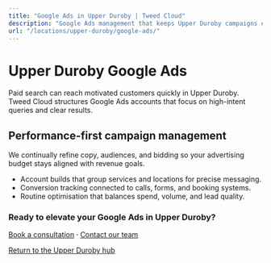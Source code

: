 ```yaml
---
title: "Google Ads in Upper Duroby | Tweed Cloud"
description: "Google Ads management that keeps Upper Duroby campaigns efficient and measurable."
url: "/locations/upper-duroby/google-ads/"
---
```


# Upper Duroby Google Ads

Paid search can reach motivated customers quickly in Upper Duroby. Tweed Cloud structures Google Ads accounts that focus on high-intent queries and clear results.

## Performance-first campaign management

We continually refine copy, audiences, and bidding so your advertising budget stays aligned with revenue goals.

- Account builds that group services and locations for precise messaging.
- Conversion tracking connected to calls, forms, and booking systems.
- Routine optimisation that balances spend, volume, and lead quality.

### Ready to elevate your Google Ads in Upper Duroby?

[Book a consultation](/consultation/) · [Contact our team](/contact/)

[Return to the Upper Duroby hub](/locations/upper-duroby/)
